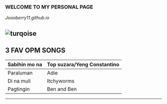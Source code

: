 ### WELCOME TO MY PERSONAL PAGE 
*Joooberry11.github.io*

![turqoise](https://encrypted-tbn0.gstatic.com/images?q=tbn:ANd9GcTkpM24HLxHSyouePYYB6f5QuDETUn-zGuotg&usqp=CAU) 
---
3 FAV OPM SONGS
---

| Sabihin mo na | Top suzara/Yeng Constantino |
|---------------|-----------------------------|
| Paraluman | Adie |
| Di na muli | Itchyworms |
| Pagtingin | Ben and Ben | 

---
